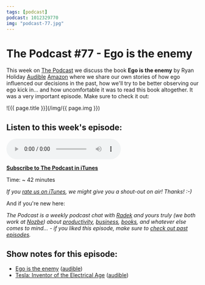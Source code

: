 ```yaml
---
tags: [podcast]
podcast: 1012329770
img: "podcast-77.jpg"
---
```


# The Podcast #77 - Ego is the enemy

This week on [The Podcast][p] we discuss the book **Ego is the enemy** by Ryan Holiday [Audible](https://www.audible.com/pd/B01GSIZ5AC?tag=sliwinski-20) [Amazon](https://www.amazon.com/dp/1591847818?tag=sliwinski-20) where we share our own stories of how ego influenced our decisions in the past, how we'll try to be better observing our ego kick in... and how uncomfortable it was to read this book altogether. It was a very important episode. Make sure to check it out:

<!--More-->

![{{ page.title }}](/img/{{ page.img }})

## Listen to this week's episode:

<audio controls>
<source src="https://files.nozbe.com/podcast/077.mp3" type="audio/mpeg">
</audio>

**[Subscribe to The Podcast in iTunes][i]**

Time: ~ 42 minutes

*If you [rate us on iTunes][i], we might give you a shout-out on air! Thanks! :-)*

And if you're new here:

*The Podcast is a weekly podcast chat with [Radek][r] and yours truly (we both work at [Nozbe][n]) about [productivity](/productivity), [business](/business), [books](/books), and whatever else comes to mind… - if you liked this episode, make sure to [check out past episodes](/podcast).*

## Show notes for this episode:

  * [Ego is the enemy](https://www.amazon.com/Ego-Enemy-Ryan-Holiday/dp/1591847818/) ([audible](http://www.audible.com/pd/Self-Development/Ego-Is-the-Enemy-Audiobook/B01GSIZ5AC/))
  * [Tesla: Inventor of the Electrical Age](https://www.amazon.com/Tesla-Inventor-Electrical-Bernard-Carlson/dp/0691165610?tag=radexio-20) ([audible](http://www.audible.com/pd/Bios-Memoirs/Tesla-Audiobook/B00H8W2K9C?tag=radexio-20))

[e]: /podcast-77

[p]: /podcast
[n]: https://michael.gratis/nozbe
[r]: https://michael.gratis/radex
[i]: https://michael.gratis/thepodcast